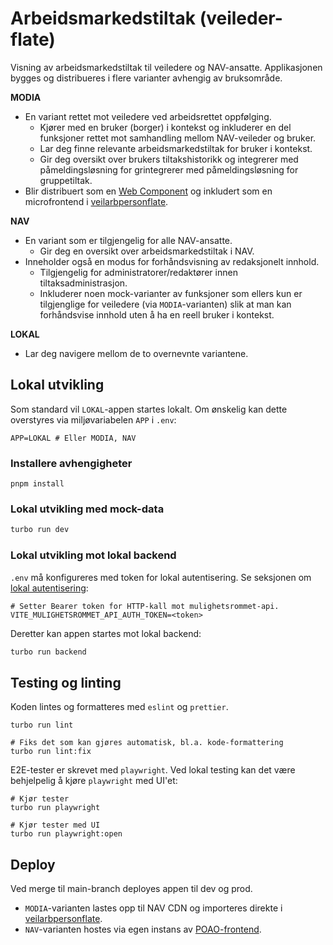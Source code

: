 # Arbeidsmarkedstiltak (veileder-flate)

Visning av arbeidsmarkedstiltak til veiledere og NAV-ansatte. Applikasjonen bygges og distribueres i flere varianter
avhengig av bruksområde.

**MODIA**

- En variant rettet mot veiledere ved arbeidsrettet oppfølging.
    - Kjører med en bruker (borger) i kontekst og inkluderer en del funksjoner rettet mot samhandling mellom
      NAV-veileder og bruker.
    - Lar deg finne relevante arbeidsmarkedstiltak for bruker i kontekst.
    - Gir deg oversikt over brukers tiltakshistorikk og integrerer med påmeldingsløsning for grintegrerer med
      påmeldingsløsning for gruppetiltak.
- Blir distribuert som en [Web Component](https://developer.mozilla.org/en-US/docs/Web/API/Web_components) og inkludert
  som en microfrontend i [veilarbpersonflate](https://github.com/navikt/veilarbpersonflatefs).

**NAV**

- En variant som er tilgjengelig for alle NAV-ansatte.
    - Gir deg en oversikt over arbeidsmarkedstiltak i NAV.
- Inneholder også en modus for forhåndsvisning av redaksjonelt innhold.
    - Tilgjengelig for administratorer/redaktører innen tiltaksadministrasjon.
    - Inkluderer noen mock-varianter av funksjoner som ellers kun er tilgjenglige for veiledere (via `MODIA`-varianten)
      slik at man kan forhåndsvise innhold uten å ha en reell bruker i kontekst.

**LOKAL**

- Lar deg navigere mellom de to overnevnte variantene.

## Lokal utvikling

Som standard vil `LOKAL`-appen startes lokalt. Om ønskelig kan dette overstyres via miljøvariabelen `APP` i `.env`:

```.env
APP=LOKAL # Eller MODIA, NAV
```

### Installere avhengigheter

```
pnpm install
```

### Lokal utvikling med mock-data

```sh
turbo run dev
```

### Lokal utvikling mot lokal backend

`.env` må konfigureres med token for lokal autentisering. Se seksjonen
om [lokal autentisering](../../mulighetsrommet-api/README.md#autentisering):

```.env
# Setter Bearer token for HTTP-kall mot mulighetsrommet-api.
VITE_MULIGHETSROMMET_API_AUTH_TOKEN=<token>
```

Deretter kan appen startes mot lokal backend:

```sh
turbo run backend
```

## Testing og linting

Koden lintes og formatteres med `eslint` og `prettier`.

```
turbo run lint

# Fiks det som kan gjøres automatisk, bl.a. kode-formattering
turbo run lint:fix
```

E2E-tester er skrevet med `playwright`. Ved lokal testing kan det være behjelpelig å kjøre `playwright` med UI'et:

```
# Kjør tester
turbo run playwright

# Kjør tester med UI
turbo run playwright:open
```

## Deploy

Ved merge til main-branch deployes appen til dev og prod.

- `MODIA`-varianten lastes opp til NAV CDN og importeres direkte
  i [veilarbpersonflate](https://github.com/navikt/veilarbpersonflatefs).
- `NAV`-varianten hostes via egen instans av [POAO-frontend](https://github.com/navikt/poao-frontend).
